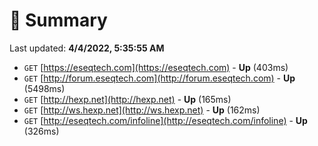 # 📖 Summary
Last updated: **4/4/2022, 5:35:55 AM**

- `GET` [https://eseqtech.com](https://eseqtech.com) - **Up** (403ms)
- `GET` [http://forum.eseqtech.com](http://forum.eseqtech.com) - **Up** (5498ms)
- `GET` [http://hexp.net](http://hexp.net) - **Up** (165ms)
- `GET` [http://ws.hexp.net](http://ws.hexp.net) - **Up** (162ms)
- `GET` [http://eseqtech.com/infoline](http://eseqtech.com/infoline) - **Up** (326ms)
